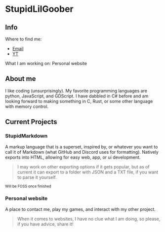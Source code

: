 # StupidLilGoober

## Info
Where to find me:

- [Email](stupidlilgoober@gmail.com)
- [YT](https://m.youtube.com/channel/UCpo8utKXdgbQbo3tf__bxww)

What I am working on:
Personal website

## About me
I like coding (unsurprisingly). My favorite programming languages are python, JavaScript, and GDScript. I have dabbled in C# before and am looking forward to making something in C, Rust, or some other language with memory control.

## Current Projects
### StupidMarkdown
A markup language that is a superset, inspired by, or whatever you want to call it of Markdown (what GitHub and Discord uses for formatting). Natively exports into HTML, allowing for easy web, app, or ui development.

> I may work on other exporting options if it gets popular, but as of current it can export to a folder with JSON and a TXT file, if you want to parse it yourself.

<sub>Will be FOSS once finished</sub>

### Personal website
A place to contact me, play my games, and interact with my other project. 

> When it comes to websites, I have no clue what I am doing, so please, if you have advice, share it!
